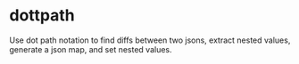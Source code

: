 # dottpath
Use dot path notation to find diffs between two jsons, extract nested values, generate a json map, and set nested values.

